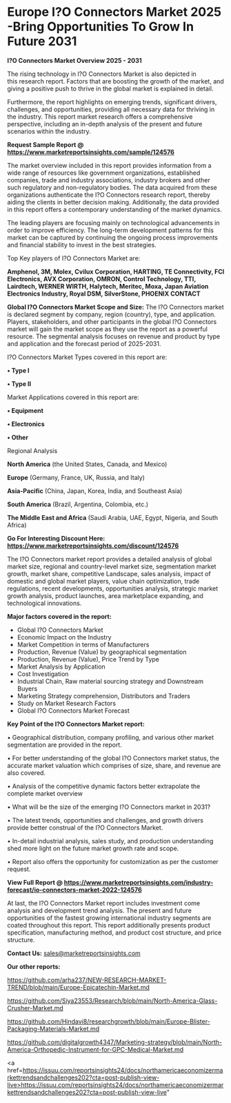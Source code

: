 # Europe I?O Connectors Market 2025 -Bring Opportunities To Grow In Future 2031

<Strong> I?O Connectors Market Overview 2025 - 2031</strong>

The rising technology in I?O Connectors Market is also depicted in this research report. Factors that are boosting the growth of the market, and giving a positive push to thrive in the global market is explained in detail.

Furthermore, the report highlights on emerging trends, significant drivers, challenges, and opportunities, providing all necessary data for thriving in the industry. This report market research offers a comprehensive perspective, including an in-depth analysis of the present and future scenarios within the industry.

<strong>Request Sample Report @ <a href=https://www.marketreportsinsights.com/sample/124576>https://www.marketreportsinsights.com/sample/124576</a></strong>

The market overview included in this report provides information from a wide range of resources like government organizations, established companies, trade and industry associations, industry brokers and other such regulatory and non-regulatory bodies. The data acquired from these organizations authenticate the I?O Connectors research report, thereby aiding the clients in better decision making. Additionally, the data provided in this report offers a contemporary understanding of the market dynamics.

The leading players are focusing mainly on technological advancements in order to improve efficiency. The long-term development patterns for this market can be captured by continuing the ongoing process improvements and financial stability to invest in the best strategies.

Top Key players of I?O Connectors Market are:

<strong>Amphenol, 3M, Molex, Cvilux Corporation, HARTING, TE Connectivity, FCI Electronics, AVX Corporation, OMRON, Control Technology, TTI, Lairdtech, WERNER WIRTH, Halytech, Meritec, Moxa, Japan Aviation Electronics Industry, Royal DSM, SilverStone, PHOENIX CONTACT</strong>

<strong><b>Global I?O Connectors Market Scope and Size:</b></strong>
The I?O Connectors market is declared segment by company, region (country), type, and application. Players, stakeholders, and other participants in the global I?O Connectors market will gain the market scope as they use the report as a powerful resource. The segmental analysis focuses on revenue and product by type and application and the forecast period of 2025-2031.

I?O Connectors Market Types covered in this report are:

<strong>• Type I

• Type II</strong>

Market Applications covered in this report are:

<strong>• Equipment

• Electronics

• Other</strong> 

Regional Analysis

<strong>North America</strong> (the United States, Canada, and Mexico)

<strong>Europe</strong> (Germany, France, UK, Russia, and Italy)

<strong>Asia-Pacific</strong> (China, Japan, Korea, India, and Southeast Asia)

<strong>South America</strong> (Brazil, Argentina, Colombia, etc.)

<strong>The Middle East and Africa</strong> (Saudi Arabia, UAE, Egypt, Nigeria, and South Africa)

<strong>Go For Interesting Discount Here: <a href=https://www.marketreportsinsights.com/discount/124576>https://www.marketreportsinsights.com/discount/124576</a></strong>

The I?O Connectors market report provides a detailed analysis of global market size, regional and country-level market size, segmentation market growth, market share, competitive Landscape, sales analysis, impact of domestic and global market players, value chain optimization, trade regulations, recent developments, opportunities analysis, strategic market growth analysis, product launches, area marketplace expanding, and technological innovations.

<strong><b>Major factors covered in the report:</b></strong>
<ul>
  <li>Global I?O Connectors Market </li>
  <li>Economic Impact on the Industry</li>
  <li>Market Competition in terms of Manufacturers</li>
  <li>Production, Revenue (Value) by geographical segmentation</li>
  <li>Production, Revenue (Value), Price Trend by Type</li>
  <li>Market Analysis by Application</li>
  <li>Cost Investigation</li>
  <li>Industrial Chain, Raw material sourcing strategy and Downstream Buyers</li>
  <li>Marketing Strategy comprehension, Distributors and Traders</li>
  <li>Study on Market Research Factors</li>
  <li>Global I?O Connectors Market Forecast</li>
</ul>

<strong><b>Key Point of the I?O Connectors Market report:</b></strong>

• Geographical distribution, company profiling, and various other market segmentation are provided in the report.

• For better understanding of the global I?O Connectors market status, the accurate market valuation which comprises of size, share, and revenue are also covered.

• Analysis of the competitive dynamic factors better extrapolate the complete market overview

• What will be the size of the emerging I?O Connectors market in 2031?

• The latest trends, opportunities and challenges, and growth drivers provide better construal of the I?O Connectors Market.

• In-detail industrial analysis, sales study, and production understanding shed more light on the future market growth rate and scope.

• Report also offers the opportunity for customization as per the customer request.

<strong><b>View Full Report @ <a href=https://www.marketreportsinsights.com/industry-forecast/io-connectors-market-2022-124576>https://www.marketreportsinsights.com/industry-forecast/io-connectors-market-2022-124576</a></b></strong>


At last, the I?O Connectors Market report includes investment come analysis and development trend analysis. The present and future opportunities of the fastest growing international industry segments are coated throughout this report. This report additionally presents product specification, manufacturing method, and product cost structure, and price structure.

<strong>Contact Us:</strong>
sales@marketreportsinsights.com

<strong>Our other reports:</strong>

<a href=https://github.com/arha237/NEW-RESEARCH-MARKET-TREND/blob/main/Europe-Epicatechin-Market.md>https://github.com/arha237/NEW-RESEARCH-MARKET-TREND/blob/main/Europe-Epicatechin-Market.md</a>

<a href=https://github.com/Siya23553/Research/blob/main/North-America-Glass-Crusher-Market.md>https://github.com/Siya23553/Research/blob/main/North-America-Glass-Crusher-Market.md</a>

<a href=https://github.com/Hindavi8/researchgrowth/blob/main/Europe-Blister-Packaging-Materials-Market.md>https://github.com/Hindavi8/researchgrowth/blob/main/Europe-Blister-Packaging-Materials-Market.md</a>

<a href=https://github.com/digitalgrowth4347/Marketing-strategy/blob/main/North-America-Orthopedic-Instrument-for-GPC-Medical-Market.md>https://github.com/digitalgrowth4347/Marketing-strategy/blob/main/North-America-Orthopedic-Instrument-for-GPC-Medical-Market.md</a>

<a href=https://issuu.com/reportsinsights24/docs/northamericaeconomizermarkettrendsandchallenges202?cta=post-publish-view-live>https://issuu.com/reportsinsights24/docs/northamericaeconomizermarkettrendsandchallenges202?cta=post-publish-view-live</a>"
